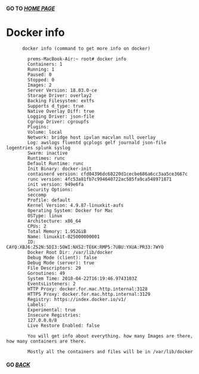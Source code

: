   #### GO TO *[HOME PAGE](index.md)*
  
  
  # Docker info 
  
  
          docker info (command to get more info on docker)
          
            prems-MacBook-Air:~ root# docker info            
            Containers: 1
            Running: 1
            Paused: 0
            Stopped: 0
            Images: 2
            Server Version: 18.03.0-ce
            Storage Driver: overlay2
            Backing Filesystem: extfs
            Supports d_type: true
            Native Overlay Diff: true
            Logging Driver: json-file
            Cgroup Driver: cgroupfs
            Plugins:
            Volume: local
            Network: bridge host ipvlan macvlan null overlay
            Log: awslogs fluentd gcplogs gelf journald json-file logentries splunk syslog
            Swarm: inactive
            Runtimes: runc
            Default Runtime: runc
            Init Binary: docker-init
            containerd version: cfd04396dc68220d1cecbe686a6cc3aa5ce3667c
            runc version: 4fc53a81fb7c994640722ac585fa9ca548971871
            init version: 949e6fa
            Security Options:
            seccomp
            Profile: default
            Kernel Version: 4.9.87-linuxkit-aufs
            Operating System: Docker for Mac
            OSType: linux
            Architecture: x86_64
            CPUs: 2
            Total Memory: 1.952GiB
            Name: linuxkit-025000000001
            ID: CAYQ:XBJ6:Z52N:5DI3:5OWI:NXS2:TE6K:RMP5:7UBU:YXUA:PR33:7WYO
            Docker Root Dir: /var/lib/docker
            Debug Mode (client): false
            Debug Mode (server): true
            File Descriptors: 29
            Goroutines: 49
            System Time: 2018-04-22T16:19:46.9743103Z
            EventsListeners: 2
            HTTP Proxy: docker.for.mac.http.internal:3128
            HTTPS Proxy: docker.for.mac.http.internal:3129
            Registry: https://index.docker.io/v1/
            Labels:
            Experimental: true
            Insecure Registries:
            127.0.0.0/8
            Live Restore Enabled: false
            
            You will get info about everything. how many Images are there, how many containers are there.
           
            Mostly all the containers and files will be in /var/lib/docker 
           
            
#### GO *[BACK](index.md)*            
            
            
